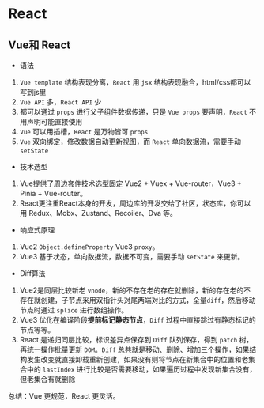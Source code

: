 # React

## Vue和 React

- 语法

1. `Vue template` 结构表现分离，`React` 用 `jsx` 结构表现融合，html/css都可以写到js里
2. `Vue API` 多，`React API` 少
3. 都可以通过 `props` 进行父子组件数据传递，只是 `Vue props` 要声明，`React` 不用声明可能直接使用
4. `Vue` 可以用插槽，`React` 是万物皆可 `props`
5. `Vue` 双向绑定，修改数据自动更新视图，而 `React` 单向数据流，需要手动 `setState`

- 技术选型

1. Vue提供了周边套件技术选型固定 Vue2 + Vuex + Vue-router，Vue3 + Pinia + Vue-router。
2. React更注重React本身的开发，周边库的开发交给了社区，状态库，你可以用 Redux、Mobx、Zustand、Recoiler、Dva 等。

- 响应式原理

1. Vue2 `Object.defineProperty` Vue3 `proxy`。
2. Vue3 基于状态，单向数据流，数据不可变，需要手动 `setState` 来更新。

- Diff算法

1. Vue2是同层比较新老 `vnode`，新的不存在老的存在就删除，新的存在老的不存在就创建，子节点采用双指针头对尾两端对比的方式，全量`diff`，然后移动节点时通过 `splice` 进行数组操作。
2. Vue3 优化在编译阶段**提前标记静态节点**，`Diff` 过程中直接跳过有静态标记的节点等等。
3. React 是递归同层比较，标识差异点保存到 `Diff` 队列保存，得到 `patch` 树，再统一操作批量更新 `DOM`。`Diff` 总共就是移动、删除、增加三个操作，如果结构发生改变就直接卸载重新创建，如果没有则将节点在新集合中的位置和老集合中的 `lastIndex` 进行比较是否需要移动，如果遍历过程中发现新集合没有，但老集合有就删除

总结：Vue 更规范，React 更灵活。

